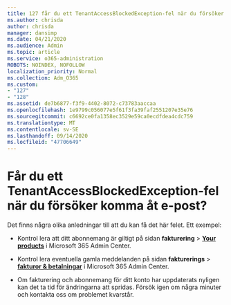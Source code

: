 ```yaml
---
title: 127 får du ett TenantAccessBlockedException-fel när du försöker komma åt e-post?
ms.author: chrisda
author: chrisda
manager: dansimp
ms.date: 04/21/2020
ms.audience: Admin
ms.topic: article
ms.service: o365-administration
ROBOTS: NOINDEX, NOFOLLOW
localization_priority: Normal
ms.collection: Adm_O365
ms.custom:
- "127"
- "128"
ms.assetid: de7b6877-f3f9-4402-8072-c73783aaccaa
ms.openlocfilehash: 1e9799c056077e5f61f3fa39faf2551207e35e76
ms.sourcegitcommit: c6692ce0fa1358ec3529e59ca0ecdfdea4cdc759
ms.translationtype: MT
ms.contentlocale: sv-SE
ms.lasthandoff: 09/14/2020
ms.locfileid: "47706649"
---
```

# <a name="getting-a-tenantaccessblockedexception-error-when-accessing-email"></a>Får du ett TenantAccessBlockedException-fel när du försöker komma åt e-post?

Det finns några olika anledningar till att du kan få det här felet. Ett exempel:

- Kontrol lera att ditt abonnemang är giltigt på sidan **fakturering** \> **[Your products](https://portal.office.com/adminportal/home#/subscriptions)** i Microsoft 365 Admin Center.

- Kontrol lera eventuella gamla meddelanden på sidan **fakturerings** \> **[fakturor & betalningar](https://portal.office.com/adminportal/home#/billoverview)** i Microsoft 365 Admin Center.

- Om fakturering och abonnemang för ditt konto har uppdaterats nyligen kan det ta tid för ändringarna att spridas. Försök igen om några minuter och kontakta oss om problemet kvarstår.

